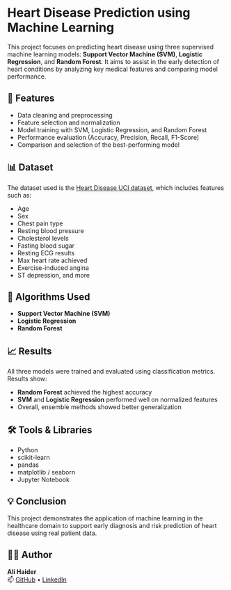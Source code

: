 # Heart Disease Prediction using Machine Learning

This project focuses on predicting heart disease using three supervised machine learning models: **Support Vector Machine (SVM)**, **Logistic Regression**, and **Random Forest**. It aims to assist in the early detection of heart conditions by analyzing key medical features and comparing model performance.

## 🚀 Features

- Data cleaning and preprocessing  
- Feature selection and normalization  
- Model training with SVM, Logistic Regression, and Random Forest  
- Performance evaluation (Accuracy, Precision, Recall, F1-Score)  
- Comparison and selection of the best-performing model  

## 📊 Dataset

The dataset used is the [Heart Disease UCI dataset](https://www.kaggle.com/datasets/cherngs/heart-disease-cleveland-uci), which includes features such as:

- Age  
- Sex  
- Chest pain type  
- Resting blood pressure  
- Cholesterol levels  
- Fasting blood sugar  
- Resting ECG results  
- Max heart rate achieved  
- Exercise-induced angina  
- ST depression, and more  

## 🧠 Algorithms Used

- **Support Vector Machine (SVM)**  
- **Logistic Regression**  
- **Random Forest**  


## 📈 Results

All three models were trained and evaluated using classification metrics. Results show:

- **Random Forest** achieved the highest accuracy  
- **SVM** and **Logistic Regression** performed well on normalized features  
- Overall, ensemble methods showed better generalization  

## 🛠️ Tools & Libraries

- Python  
- scikit-learn  
- pandas  
- matplotlib / seaborn  
- Jupyter Notebook  

## 💡 Conclusion

This project demonstrates the application of machine learning in the healthcare domain to support early diagnosis and risk prediction of heart disease using real patient data.

## 👨‍💻 Author

**Ali Haider**  
📫 [GitHub](https://github.com/alihaider-ml) • [LinkedIn](www.linkedin.com/in/ali-haider-ml)
